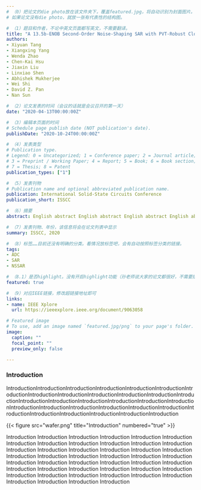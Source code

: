 ```yaml
---
# （0）把论文的die photo放在该文件夹下，覆盖featured.jpg，将自动识别为封面图片。
# 如果论文没有die photo，就放一张有代表性的结构图。

# （1）题目和作者，不论中英文页面都写英文，不需要翻译。
title: "A 13.5b-ENOB Second-Order Noise-Shaping SAR with PVT-Robust Closed-Loop Dynamic Amplifier"
authors:
- Xiyuan Tang
- Xiangxing Yang
- Wenda Zhao
- Chen-Kai Hsu
- Jiaxin Liu
- Linxiao Shen
- Abhishek Mukherjee
- Wei Shi
- David Z. Pan
- Nan Sun

# （2）论文发表的时间（会议的话就是会议召开的第一天）
date: "2020-04-13T00:00:00Z"

# （3）编辑本页面的时间
# Schedule page publish date (NOT publication's date).
publishDate: "2020-10-24T00:00:00Z"

# （4）发表类型
# Publication type.
# Legend: 0 = Uncategorized; 1 = Conference paper; 2 = Journal article;
# 3 = Preprint / Working Paper; 4 = Report; 5 = Book; 6 = Book section;
# 7 = Thesis; 8 = Patent
publication_types: ["1"]

# （5）发表刊物
# Publication name and optional abbreviated publication name.
publication: International Solid-State Circuits Conference
publication_short: ISSCC

# （6）摘要
abstract: English abstract English abstract English abstract English abstract English abstract English abstract English abstract English abstract English abstract English abstract English abstract English abstract English abstract English abstract English abstract English abstract English abstract English abstract English abstract English abstract English abstract English abstract English abstract English abstract English abstract English abstract English abstract English abstract English abstract English abstract English abstract English abstract 

# （7）发表刊物、年份，该信息将会在论文列表中显示
summary: ISSCC, 2020

# （8）标签……目前还没有明确的分类。看情况放标签吧，会有自动按照标签分类的链接。
tags:
- ADC
- SAR
- NSSAR

# （8.1）是否highlight。没有开启highlight功能（孙老师说大家的论文都很好，不需要摆几篇出来高亮），所以这里不需要改。
featured: true

# （9）对应IEEE链接，修改超链接地址即可
links:
- name: IEEE Xplore
  url: https://ieeexplore.ieee.org/document/9063058

# Featured image
# To use, add an image named `featured.jpg/png` to your page's folder. 
image:
  caption: ""
  focal_point: ""
  preview_only: false

---
```


### Introduction

IntroductionIntroductionIntroductionIntroductionIntroductionIntroductionIntroductionIntroductionIntroductionIntroductionIntroductionIntroductionIntroductionIntroductionIntroductionIntroductionIntroductionIntroductionIntroductionIntroductionIntroductionIntroductionIntroductionIntroductionIntroductionIntroductionIntroductionIntroductionIntroductionIntroductionIntroduction

{{< figure src="wafer.png" title="Introduction" numbered="true" >}}

Introduction Introduction Introduction Introduction Introduction Introduction Introduction Introduction Introduction Introduction Introduction Introduction Introduction Introduction Introduction Introduction Introduction Introduction Introduction Introduction Introduction Introduction Introduction Introduction Introduction Introduction Introduction Introduction Introduction Introduction Introduction Introduction Introduction Introduction Introduction Introduction Introduction Introduction Introduction Introduction Introduction Introduction Introduction Introduction Introduction Introduction 

